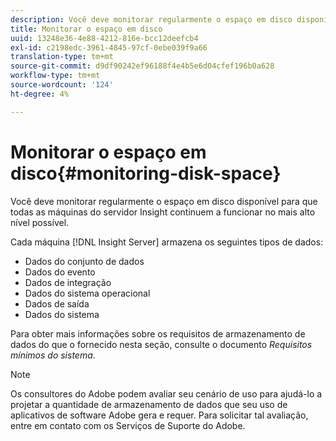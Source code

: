 ```yaml
---
description: Você deve monitorar regularmente o espaço em disco disponível para que todas as máquinas do servidor Insight continuem a funcionar no mais alto nível possível.
title: Monitorar o espaço em disco
uuid: 13248e36-4e88-4212-816e-bcc12deefcb4
exl-id: c2198edc-3961-4845-97cf-0ebe039f9a66
translation-type: tm+mt
source-git-commit: d9df90242ef96188f4e4b5e6d04cfef196b0a628
workflow-type: tm+mt
source-wordcount: '124'
ht-degree: 4%

---
```


# Monitorar o espaço em disco{#monitoring-disk-space}

Você deve monitorar regularmente o espaço em disco disponível para que todas as máquinas do servidor Insight continuem a funcionar no mais alto nível possível.

Cada máquina [!DNL Insight Server] armazena os seguintes tipos de dados:

* Dados do conjunto de dados
* Dados do evento
* Dados de integração
* Dados do sistema operacional
* Dados de saída
* Dados do sistema

Para obter mais informações sobre os requisitos de armazenamento de dados do que o fornecido nesta seção, consulte o documento *Requisitos mínimos do sistema*.

>[!NOTE]
>
>Os consultores do Adobe podem avaliar seu cenário de uso para ajudá-lo a projetar a quantidade de armazenamento de dados que seu uso de aplicativos de software Adobe gera e requer. Para solicitar tal avaliação, entre em contato com os Serviços de Suporte do Adobe.
